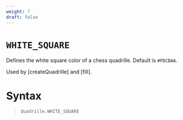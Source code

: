 ```yaml
---
weight: 7
draft: false
---
```


# `WHITE_SQUARE`

Defines the white square color of a chess quadrille. Default is `#FDCDAA`.

Used by [createQuadrille] and [fill].

# Syntax

> `Quadrille.WHITE_SQUARE`
